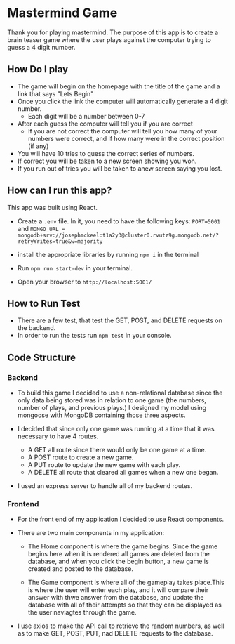 # Mastermind Game

Thank you for playing mastermind. The purpose of this app is to create a brain teaser game where the user plays against the computer trying to guess a 4 digit number.

## How Do I play

- The game will begin on the homepage with the title of the game and a link that says "Lets Begin"
- Once you click the link the computer will automatically generate a 4 digit number.
  - Each digit will be a number between 0-7
- After each guess the computer will tell you if you are correct
  - If you are not correct the computer will tell you how many of your numbers were correct, and if how many were in the correct position (if any)
- You will have 10 tries to guess the correct series of numbers.
- If correct you will be taken to a new screen showing you won.
- If you run out of tries you will be taken to anew screen saying you lost.

## How can I run this app?

This app was built using React.

- Create a `.env` file. In it, you need to have the following keys: `PORT=5001` and `MONGO_URL = mongodb+srv://josephmckeel:t1a2y3@cluster0.rvutz9g.mongodb.net/?retryWrites=true&w=majority`

- install the appropriate libraries by running `npm i` in the terminal
- Run `npm run start-dev` in your terminal.
- Open your browser to `http://localhost:5001/`

## How to Run Test

- There are a few test, that test the GET, POST, and DELETE requests on the backend.
- In order to run the tests run `npm test` in your console.

## Code Structure

### Backend

- To build this game I decided to use a non-relational database since the only data being stored was in relation to one game (the numbers, number of plays, and previous plays.) I designed my model using mongoose with MongoDB containing those three aspects.

- I decided that since only one game was running at a time that it was necessary to have 4 routes.

  - A GET all route since there would only be one game at a time.
  - A POST route to create a new game.
  - A PUT route to update the new game with each play.
  - A DELETE all route that cleared all games when a new one began.

- I used an express server to handle all of my backend routes.

### Frontend

- For the front end of my application I decided to use React components.

- There are two main components in my application:

  - The Home component is where the game begins. Since the game begins here when it is rendered all games are deleted from the database, and when you click the begin button, a new game is created and posted to the database.

  - The Game component is where all of the gameplay takes place.This is where the user will enter each play, and it will compare their answer with thwe answer from the database, and update the database with all of their attempts so that they can be displayed as the user naviagtes through the game.

- I use axios to make the API call to retrieve the random numbers, as well as to make GET, POST, PUT, nad DELETE requests to the database.
